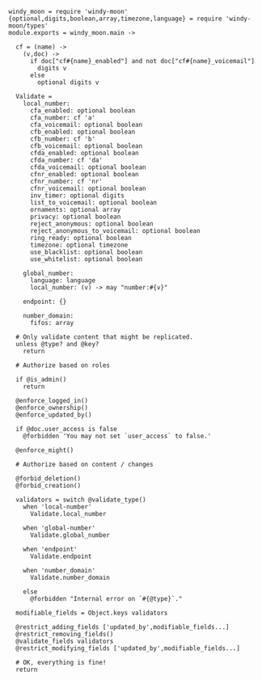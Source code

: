     windy_moon = require 'windy-moon'
    {optional,digits,boolean,array,timezone,language} = require 'windy-moon/types'
    module.exports = windy_moon.main ->

      cf = (name) ->
        (v,doc) ->
          if doc["cf#{name}_enabled"] and not doc["cf#{name}_voicemail"]
            digits v
          else
            optional digits v

      Validate =
        local_number:
          cfa_enabled: optional boolean
          cfa_number: cf 'a'
          cfa_voicemail: optional boolean
          cfb_enabled: optional boolean
          cfb_number: cf 'b'
          cfb_voicemail: optional boolean
          cfda_enabled: optional boolean
          cfda_number: cf 'da'
          cfda_voicemail: optional boolean
          cfnr_enabled: optional boolean
          cfnr_number: cf 'nr'
          cfnr_voicemail: optional boolean
          inv_timer: optional digits
          list_to_voicemail: optional boolean
          ornaments: optional array
          privacy: optional boolean
          reject_anonymous: optional boolean
          reject_anonymous_to_voicemail: optional boolean
          ring_ready: optional boolean
          timezone: optional timezone
          use_blacklist: optional boolean
          use_whitelist: optional boolean

        global_number:
          language: language
          local_number: (v) -> may "number:#{v}"

        endpoint: {}

        number_domain:
          fifos: array

      # Only validate content that might be replicated.
      unless @type? and @key?
        return

      # Authorize based on roles

      if @is_admin()
        return

      @enforce_logged_in()
      @enforce_ownership()
      @enforce_updated_by()

      if @doc.user_access is false
        @forbidden 'You may not set `user_access` to false.'

      @enforce_might()

      # Authorize based on content / changes

      @forbid_deletion()
      @forbid_creation()

      validators = switch @validate_type()
        when 'local-number'
          Validate.local_number

        when 'global-number'
          Validate.global_number

        when 'endpoint'
          Validate.endpoint

        when 'number_domain'
          Validate.number_domain

        else
          @forbidden "Internal error on `#{@type}`."

      modifiable_fields = Object.keys validators

      @restrict_adding_fields ['updated_by',modifiable_fields...]
      @restrict_removing_fields()
      @validate_fields validators
      @restrict_modifying_fields ['updated_by',modifiable_fields...]

      # OK, everything is fine!
      return

